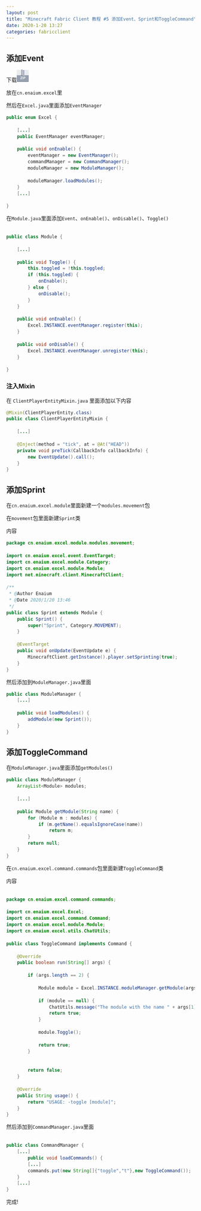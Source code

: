 ```yaml
---
layout: post
title: "Minecraft Fabric Client 教程 #5 添加Event、Sprint和ToggleCommand"
date: 2020-1-20 13:27
categories: fabricclient
---
```


## 添加Event

下载[![event.zip](/assets/icon/zip.png)](/assets/fabricclient/event.zip)

放在`cn.enaium.excel`里

然后在`Excel.java`里面添加`EventManager`

```java
public enum Excel {
    
    [...]
    public EventManager eventManager;

    public void onEnable() {
        eventManager = new EventManager();
        commandManager = new CommandManager();
        moduleManager = new ModuleManager();

        moduleManager.loadModules();
    }
    [...]

}


```

在`Module.java`里面添加`Event`、`onEnable()`、`onDisable()`、`Toggle()`


```java

public class Module {
    
    [...]

    public void Toggle() {
        this.toggled = !this.toggled;
        if (this.toggled) {
            onEnable();
        } else {
            onDisable();
        }
    }

    public void onEnable() {
        Excel.INSTANCE.eventManager.register(this);
    }

    public void onDisable() {
        Excel.INSTANCE.eventManager.unregister(this);
    }

}


```



### 注入Mixin

在 `ClientPlayerEntityMixin.java` 里面添加以下内容

```java
@Mixin(ClientPlayerEntity.class)
public class ClientPlayerEntityMixin {

    [...]

    @Inject(method = "tick", at = @At("HEAD"))
    private void preTick(CallbackInfo callbackInfo) {
        new EventUpdate().call();
    }
}

```


## 添加Sprint

在`cn.enaium.excel.module`里面新建一个`modules.movement`包

在`movement`包里面新建`Sprint`类

内容

```java
package cn.enaium.excel.module.modules.movement;

import cn.enaium.excel.event.EventTarget;
import cn.enaium.excel.module.Category;
import cn.enaium.excel.module.Module;
import net.minecraft.client.MinecraftClient;

/**
 * @Author Enaium
 * @Date 2020/1/20 13:46
 */
public class Sprint extends Module {
    public Sprint() {
        super("Sprint", Category.MOVEMENT);
    }

    @EventTarget
    public void onUpdate(EventUpdate e) {
        MinecraftClient.getInstance().player.setSprinting(true);
    }
}

```


然后添加到`ModuleManager.java`里面

```java
public class ModuleManager {
    [...]

    public void loadModules() {
        addModule(new Sprint());
    }
}

```


## 添加ToggleCommand

在`ModuleManager.java`里面添加`getModules()`

```java
public class ModuleManager {
    ArrayList<Module> modules;

    [...]

    public Module getModule(String name) {
        for (Module m : modules) {
            if (m.getName().equalsIgnoreCase(name))
                return m;
        }
        return null;
    }
}


```


在`cn.enaium.excel.command.commands`包里面新建`ToggleCommand`类

内容


```java

package cn.enaium.excel.command.commands;

import cn.enaium.excel.Excel;
import cn.enaium.excel.command.Command;
import cn.enaium.excel.module.Module;
import cn.enaium.excel.utils.ChatUtils;

public class ToggleCommand implements Command {

    @Override
    public boolean run(String[] args) {

        if (args.length == 2) {

            Module module = Excel.INSTANCE.moduleManager.getModule(args[1]);

            if (module == null) {
                ChatUtils.message("The module with the name " + args[1] + " does not exist.");
                return true;
            }

            module.Toggle();

            return true;
        }


        return false;
    }

    @Override
    public String usage() {
        return "USAGE: -toggle [module]";
    }
}


```

然后添加到`CommandManager.java`里面

```java

public class CommandManager {
    [...]
        public void loadCommands() {
        [...]
        commands.put(new String[]{"toggle","t"},new ToggleCommand());
    }
    [...]
}

```

完成!
